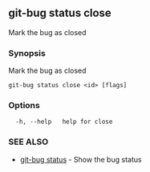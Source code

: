 ## git-bug status close

Mark the bug as closed

### Synopsis

Mark the bug as closed

```
git-bug status close <id> [flags]
```

### Options

```
  -h, --help   help for close
```

### SEE ALSO

* [git-bug status](git-bug_status.md)	 - Show the bug status

